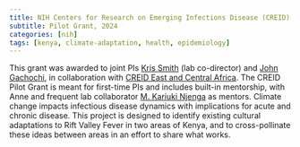 ```yaml
---
title: NIH Centers for Research on Emerging Infections Disease (CREID)
subtitle: Pilot Grant, 2024
categories: [nih]
tags: [kenya, climate-adaptation, health, epidemiology]
---
```

This grant was awarded to joint PIs [Kris Smith](https://www.kristophermsmith.com/) (lab co-director) and [John Gachochi](https://scholar.google.com/citations?user=0gcVLdAAAAAJ), in collaboration with [CREID East and Central Africa](https://creid-network.org/research-centers/creid-eca). The CREID Pilot Grant is meant for first-time PIs and includes built-in mentorship, with Anne and frequent lab collaborator [M. Kariuki Njenga](https://vetmed.wsu.edu/profile/njenga-m-kariuki/) as mentors. Climate change impacts infectious disease dynamics with implications for acute and chronic disease. This project is designed to identify existing cultural adaptations to Rift Valley Fever in two areas of Kenya, and to cross-pollinate these ideas between areas in an effort to share what works.
